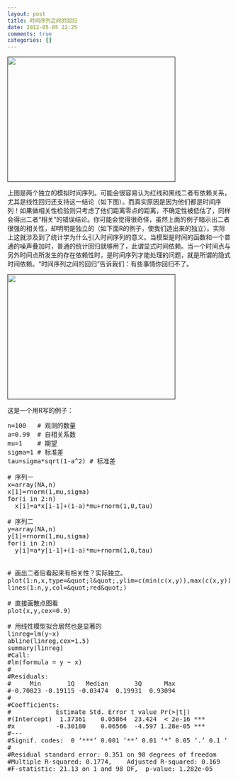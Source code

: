 ```yaml
---
layout: post
title: 时间序列之间的回归
date: 2012-05-05 22:25
comments: true
categories: []
---
```

<a href=""><img class="alignnone size-full wp-image-538" title="独立的时间序列" src="http://a.hiphotos.baidu.com/album/s%3D550%3Bq%3D90%3Bc%3Dxiangce%2C100%2C100/sign=229bf6a8d53f8794d7ff482be2207fc9/d788d43f8794a4c2cdc0f23b0ff41bd5ad6e393a.jpg?referer=b39158d0f636afc3571b0b5587d8&x=.jpg" alt="" width="379" height="282" /></a>

上图是两个独立的模拟时间序列。可能会很容易认为红线和黑线二者有依赖关系，尤其是线性回归还支持这一结论（如下图）。而真实原因是因为他们都是时间序列！如果做相关性检验则只考虑了他们距离零点的距离，不确定性被低估了，同样会得出二者“相关”的错误结论。你可能会觉得很奇怪，虽然上面的例子暗示出二者很强的相关性，却明明是独立的（如下面R的例子，使我们造出来的独立）。实际上这就涉及到了统计学为什么引入时间序列的意义。当模型是时间的函数和一个普通的噪声叠加时，普通的统计回归就够用了，此谓显式时间依赖。当一个时间点与另外时间点所发生的存在依赖性时，是时间序列才能处理的问题，就是所谓的隐式时间依赖。“时间序列之间的回归”告诉我们：有些事情你回归不了。

<a href=""><img title="回归不得哟" src="http://b.hiphotos.baidu.com/album/s%3D550%3Bq%3D90%3Bc%3Dxiangce%2C100%2C100/sign=a9ea053f94cad1c8d4bbfc224f051634/241f95cad1c8a78650b35f1e6609c93d70cf5000.jpg?referer=90808b38962bd4071bd0e6cd901e&x=.jpg" alt="" width="379" height="282" /></a>

这是一个用R写的例子：
<pre class="brush: r; gutter: true">n=100   # 观测的数量
a=0.99  # 自相关系数
mu=1    # 期望
sigma=1 # 标准差
tau=sigma*sqrt(1-a^2) # 标准差

# 序列一
x=array(NA,n)
x[1]=rnorm(1,mu,sigma)
for(i in 2:n)
  x[i]=a*x[i-1]+(1-a)*mu+rnorm(1,0,tau)

# 序列二
y=array(NA,n)
y[1]=rnorm(1,mu,sigma)
for(i in 2:n)
  y[i]=a*y[i-1]+(1-a)*mu+rnorm(1,0,tau)


# 画出二者后看起来有相关性？实际独立。
plot(1:n,x,type=&amp;quot;l&amp;quot;,ylim=c(min(c(x,y)),max(c(x,y))))
lines(1:n,y,col=&amp;quot;red&amp;quot;)

# 直接画散点图看
plot(x,y,cex=0.9)

# 用线性模型拟合居然也是显著的
linreg=lm(y~x)
abline(linreg,cex=1.5)
summary(linreg)
#Call:
#lm(formula = y ~ x)
#
#Residuals:
#     Min       1Q   Median       3Q      Max 
#-0.70823 -0.19115 -0.03474  0.19931  0.93094 
#
#Coefficients:
#            Estimate Std. Error t value Pr(&gt;|t|)    
#(Intercept)  1.37361    0.05864  23.424  &lt; 2e-16 ***
#x           -0.30180    0.06566  -4.597 1.28e-05 ***
#---
#Signif. codes:  0 ‘***’ 0.001 ‘**’ 0.01 ‘*’ 0.05 ‘.’ 0.1 ‘ ’ 1 
#
#Residual standard error: 0.351 on 98 degrees of freedom
#Multiple R-squared: 0.1774,	Adjusted R-squared: 0.169 
#F-statistic: 21.13 on 1 and 98 DF,  p-value: 1.282e-05 </pre>

